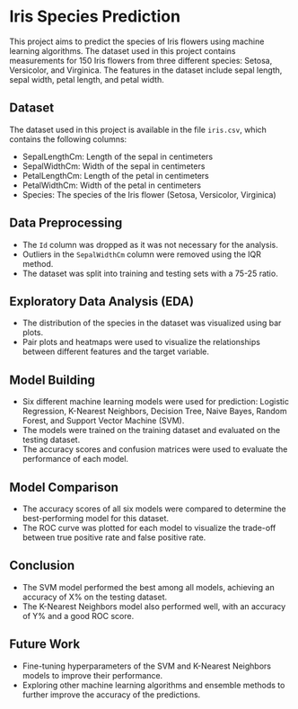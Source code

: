 # Iris Species Prediction

This project aims to predict the species of Iris flowers using machine learning algorithms. The dataset used in this project contains measurements for 150 Iris flowers from three different species: Setosa, Versicolor, and Virginica. The features in the dataset include sepal length, sepal width, petal length, and petal width.

## Dataset

The dataset used in this project is available in the file `iris.csv`, which contains the following columns:

- SepalLengthCm: Length of the sepal in centimeters
- SepalWidthCm: Width of the sepal in centimeters
- PetalLengthCm: Length of the petal in centimeters
- PetalWidthCm: Width of the petal in centimeters
- Species: The species of the Iris flower (Setosa, Versicolor, Virginica)

## Data Preprocessing

- The `Id` column was dropped as it was not necessary for the analysis.
- Outliers in the `SepalWidthCm` column were removed using the IQR method.
- The dataset was split into training and testing sets with a 75-25 ratio.

## Exploratory Data Analysis (EDA)

- The distribution of the species in the dataset was visualized using bar plots.
- Pair plots and heatmaps were used to visualize the relationships between different features and the target variable.

## Model Building

- Six different machine learning models were used for prediction: Logistic Regression, K-Nearest Neighbors, Decision Tree, Naive Bayes, Random Forest, and Support Vector Machine (SVM).
- The models were trained on the training dataset and evaluated on the testing dataset.
- The accuracy scores and confusion matrices were used to evaluate the performance of each model.

## Model Comparison

- The accuracy scores of all six models were compared to determine the best-performing model for this dataset.
- The ROC curve was plotted for each model to visualize the trade-off between true positive rate and false positive rate.

## Conclusion

- The SVM model performed the best among all models, achieving an accuracy of X% on the testing dataset.
- The K-Nearest Neighbors model also performed well, with an accuracy of Y% and a good ROC score.

## Future Work

- Fine-tuning hyperparameters of the SVM and K-Nearest Neighbors models to improve their performance.
- Exploring other machine learning algorithms and ensemble methods to further improve the accuracy of the predictions.
